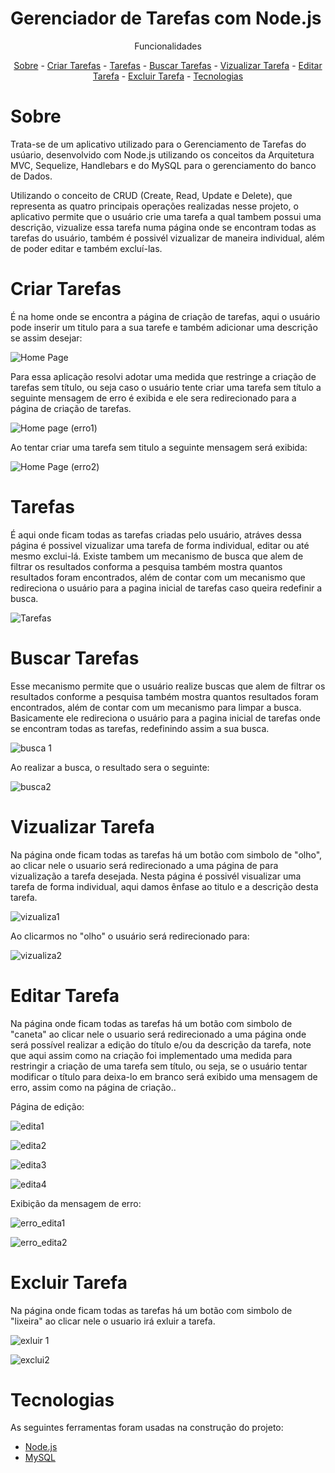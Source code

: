 <h1>Gerenciador de Tarefas com Node.js</h1>

<p align="center">Funcionalidades</p>

<p align="center">
    <a href="#sobre">Sobre</a> -
    <a href="#criar-tarefas">Criar Tarefas</a> -
    <a href="#tarefas">Tarefas</a> -
    <a href="#buscar-tarefas">Buscar Tarefas</a> -
    <a href="#vizualizar-tarefa">Vizualizar Tarefa</a> -
    <a href="#editar-tarefa">Editar Tarefa</a> -
    <a href="#excluir-tarefa">Excluir Tarefa</a> -
    <a href="#tecnologias">Tecnologias</a>
</p>

# Sobre

<p>Trata-se de um aplicativo utilizado para o Gerenciamento de Tarefas do usúario, desenvolvido com Node.js utilizando os conceitos da Arquitetura MVC, Sequelize, Handlebars e do MySQL para o gerenciamento do banco de Dados. </p>

<p> Utilizando o conceito de CRUD (Create, Read, Update e Delete), que representa as quatro principais operações realizadas nesse projeto, o aplicativo permite que o usuário crie uma tarefa a qual tambem possui uma descrição, vizualize essa tarefa numa página onde se encontram todas as tarefas do usuário, também é possivél vizualizar de maneira individual, além de poder editar e também excluí-las.

# Criar Tarefas

É na home onde se encontra a página de criação de tarefas, aqui o usuário pode inserir um titulo para a sua tarefe e também adicionar uma descrição se assim desejar: 

![Home Page](https://user-images.githubusercontent.com/71554598/188067836-61d682c9-5048-4dd5-ba26-7affd6bd7f93.png)

Para essa aplicação resolvi adotar uma medida que restringe a criação de tarefas sem título, ou seja caso o usuário tente criar uma tarefa sem título a seguinte mensagem de erro é exibida e ele sera redirecionado para a página de criação de tarefas.

![Home page (erro1)](https://user-images.githubusercontent.com/71554598/188067830-d7a47840-1d95-49b5-9796-8037741fba62.png)

Ao tentar criar uma tarefa sem titulo a seguinte mensagem será exibida:

![Home Page (erro2)](https://user-images.githubusercontent.com/71554598/188067832-6892c594-f7ce-4557-866f-1747ff772ecf.png)

# Tarefas

É aqui onde ficam todas as tarefas criadas pelo usuário, atráves dessa página é possivel vizualizar uma tarefa de forma individual, editar ou até mesmo exclui-lá. Existe tambem um mecanismo de busca que alem de filtrar os resultados conforma a pesquisa também mostra quantos resultados foram encontrados, além de contar com um mecanismo que redireciona o usuário para a pagina inicial de tarefas caso queira redefinir a busca. 

![Tarefas](https://user-images.githubusercontent.com/71554598/188067903-9ae653bd-0137-4ca5-9464-af9fd4e76dc3.png)

# Buscar Tarefas

Esse mecanismo permite que o usuário realize buscas que alem de filtrar os resultados conforme a pesquisa também mostra quantos resultados foram encontrados, além de contar com um mecanismo para limpar a busca. Basicamente ele redireciona o usuário para a pagina inicial de tarefas onde se encontram todas as tarefas, redefinindo assim a sua busca.

![busca 1](https://user-images.githubusercontent.com/71554598/188067897-80ed3ba0-1ce5-4b7c-b957-b8075da98fdb.png)

Ao realizar a busca, o resultado sera o seguinte:

![busca2](https://user-images.githubusercontent.com/71554598/188067901-97aeff64-abaf-4671-a6d3-a3f73ed78d54.png)

# Vizualizar Tarefa

Na página onde ficam todas as tarefas há um botão com simbolo de "olho", ao clicar nele o usuario será redirecionado a uma página de para vizualização a tarefa desejada. Nesta página é possivél visualizar uma tarefa de forma individual, aqui damos ênfase ao titulo e a descrição desta tarefa.

![vizualiza1](https://user-images.githubusercontent.com/71554598/188067923-419db5b2-c171-47b3-b87a-b59dd13e4180.png)

Ao clicarmos no "olho" o usuário será redirecionado para:

![vizualiza2](https://user-images.githubusercontent.com/71554598/188067925-c64e822e-f1a5-4616-a43b-65fd4f095ee7.png)

# Editar Tarefa

Na página onde ficam todas as tarefas há um botão com simbolo de "caneta" ao clicar nele o usuario será redirecionado a uma página onde será possível realizar a edição do título e/ou da descrição da tarefa, note que aqui assim como na criação foi implementado uma medida para restringir a criação de uma tarefa sem título, ou seja, se o usuário tentar modificar o título para deixa-lo em branco será exibido uma mensagem de erro, assim como na página de criação..

Página de edição:

![edita1](https://user-images.githubusercontent.com/71554598/188068004-9ebb00d0-a669-4e5b-8ca2-fc3290d875ce.png)

![edita2](https://user-images.githubusercontent.com/71554598/188068007-7c93e3cc-9b9f-4235-afb7-fb5583e81c54.png)

![edita3](https://user-images.githubusercontent.com/71554598/188068009-a0f98441-6639-4743-a869-aca5505a2482.png)

![edita4](https://user-images.githubusercontent.com/71554598/188068010-fcf9a46f-566f-4bcb-a9fa-a11995d0deb8.png)

Exibição da mensagem de erro:

![erro_edita1](https://user-images.githubusercontent.com/71554598/188068011-129d3224-e8c6-4ffc-a97f-a2c4139d19ee.png)

![erro_edita2](https://user-images.githubusercontent.com/71554598/188068012-5bc5fdac-9dc9-4449-a3d4-ce8038d3e6ea.png)

# Excluir Tarefa

Na página onde ficam todas as tarefas há um botão com simbolo de "lixeira" ao clicar nele o usuario irá exluir a tarefa.

![exluir 1](https://user-images.githubusercontent.com/71554598/188068015-187a65e0-90be-4458-8aeb-195e8386b172.png)

![exclui2](https://user-images.githubusercontent.com/71554598/188068013-ff29ed6e-1d13-4859-8c4f-cb37373c8119.png)

# Tecnologias

As seguintes ferramentas foram usadas na construção do projeto:

- [Node.js](https://nodejs.org/en/)
- [MySQL](https://www.mysql.com)
